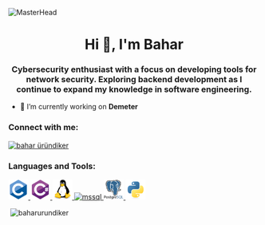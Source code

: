 ![MasterHead](https://media.licdn.com/dms/image/v2/D4D16AQHjGXehRTk1aQ/profile-displaybackgroundimage-shrink_350_1400/profile-displaybackgroundimage-shrink_350_1400/0/1703019538050?e=1732147200&v=beta&t=tqxtBmAfKPRnH6xKlhaT-W-3bxCAnIVia_INOFFZ_yo)
<h1 align="center">Hi 👋, I'm Bahar</h1>
<h3 align="center">Cybersecurity enthusiast with a focus on developing tools for network security. Exploring backend development as I continue to expand my knowledge in software engineering.</h3>

- 🔭 I’m currently working on **Demeter**

<h3 align="left">Connect with me:</h3>
<p align="left">
<a href="https://linkedin.com/in/bahar üründiker" target="blank"><img align="center" src="https://raw.githubusercontent.com/rahuldkjain/github-profile-readme-generator/master/src/images/icons/Social/linked-in-alt.svg" alt="bahar üründiker" height="30" width="40" /></a>
</p>

<h3 align="left">Languages and Tools:</h3>
<p align="left"> <a href="https://www.cprogramming.com/" target="_blank" rel="noreferrer"> <img src="https://raw.githubusercontent.com/devicons/devicon/master/icons/c/c-original.svg" alt="c" width="40" height="40"/> </a> <a href="https://www.w3schools.com/cs/" target="_blank" rel="noreferrer"> <img src="https://raw.githubusercontent.com/devicons/devicon/master/icons/csharp/csharp-original.svg" alt="csharp" width="40" height="40"/> </a> <a href="https://www.linux.org/" target="_blank" rel="noreferrer"> <img src="https://raw.githubusercontent.com/devicons/devicon/master/icons/linux/linux-original.svg" alt="linux" width="40" height="40"/> </a> <a href="https://www.microsoft.com/en-us/sql-server" target="_blank" rel="noreferrer"> <img src="https://www.svgrepo.com/show/303229/microsoft-sql-server-logo.svg" alt="mssql" width="40" height="40"/> </a> <a href="https://www.postgresql.org" target="_blank" rel="noreferrer"> <img src="https://raw.githubusercontent.com/devicons/devicon/master/icons/postgresql/postgresql-original-wordmark.svg" alt="postgresql" width="40" height="40"/> </a> <a href="https://www.python.org" target="_blank" rel="noreferrer"> <img src="https://raw.githubusercontent.com/devicons/devicon/master/icons/python/python-original.svg" alt="python" width="40" height="40"/> </a> </p>

<p>&nbsp;<img align="center" src="https://github-readme-stats.vercel.app/api?username=baharurundiker&show_icons=true&title_color=16462b&text_color=8ccc61&locale=en" alt="baharurundiker" /></p>
